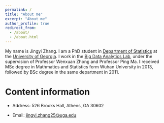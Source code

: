 ```yaml
---
permalink: /
title: "About me"
excerpt: "About me"
author_profile: true
redirect_from: 
  - /about/
  - /about.html
---
```


My name is Jingyi Zhang. I am a PhD student in [Department of Statistics](https://www.stat.uga.edu/) at the [University of Georgia](https://www.uga.edu/). I work in the [Big Data Analytics Lab](https://bigdata.uga.edu/), under the supervision of Professor Wenxuan Zhong and Professor Ping Ma. I received MSc degree in Mathmatics and Statistics form Wuhan University in 2013, followed by BSc degree in the same department in 2011.

Content information
======
* Address: 526 Brooks Hall, Athens, GA 30602

* Email: jingyi.zhang25@uga.edu 
